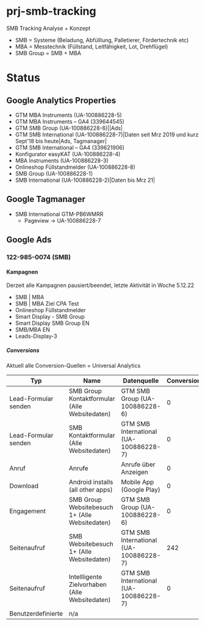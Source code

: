 # prj-smb-tracking
SMB Tracking Analyse + Konzept


- SMB = Systeme (Beladung, Abfülllung, Palletierer, Fördertechnik etc)
- MBA = Messtechnik (Füllstand, Leitfähigkeit, Lot, Drehflügel)
- SMB Group = SMB + MBA



# Status

## Google Analytics Properties

- GTM MBA Instruments (UA-100886228-5)
- GTM MBA Instruments  – GA4 (339644545)
- GTM SMB Group (UA-100886228-6)||Ads|
- GTM SMB International (UA-100886228-7)|Daten seit Mrz 2019 und kurz Sept'18 bis heute|Ads, Tagmanager|
- GTM SMB International  – GA4 (339621906)
- Konfigurator easyKAT (UA-100886228-4)
- MBA Instruments (UA-100886228-3)
- Onlineshop Füllstandmelder (UA-100886228-8)
- SMB Group (UA-100886228-1)
- SMB International (UA-100886228-2)|Daten bis Mrz 21|

## Google Tagmanager 

- SMB International GTM-PB6WMRR
  - Pageview -> UA-100886228-7



## Google Ads

### 122-985-0074 (SMB)

#### Kampagnen

Derzeit alle Kampagnen pausiert/beendet, letzte Aktivität in Woche 5.12.22

- SMB | MBA
- SMB | MBA Ziel CPA Test
- Onlineshop Füllstandmelder
- Smart Display - SMB Group
- Smart Display SMB Group EN
- SMB/MBA EN
- Leads-Display-3

##### Conversions

Aktuell alle Conversion-Quellen = Universal Analytics


|Typ|Name|Datenquelle|Conversions|
|--|--|--|--|
|Lead-Formular senden|SMB Group Kontaktformular (Alle Websitedaten)|GTM SMB Group (UA-100886228-6)|0|
|Lead-Formular senden|SMB Kontaktformular (Alle Websitedaten)|GTM SMB International (UA-100886228-7)|0|
|Anruf|Anrufe|Anrufe über Anzeigen|0|
|Download|Android installs (all other apps)|Mobile App (Google Play)|0|
|Engagement|SMB Group Websitebesuch 1+ (Alle Websitedaten)|GTM SMB Group (UA-100886228-6)|0|
|Seitenaufruf|SMB Websitebesuch 1+ (Alle Websitedaten)|GTM SMB International (UA-100886228-7)|242|
|Seitenaufruf|Intellligente Zielvorhaben (Alle Websitedaten)|GTM SMB International (UA-100886228-7)|0|
|Benutzerdefinierte|n/a|||

